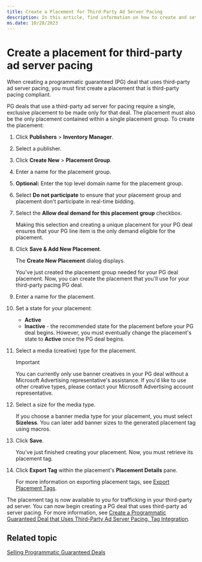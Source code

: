 ```yaml
---
title: Create a Placement for Third-Party Ad Server Pacing
description: In this article, find information on how to create and set up a placement that is third-party pacing compliant.
ms.date: 10/28/2023
---
```


# Create a placement for third-party ad server pacing

When creating a programmatic guaranteed (PG) deal that uses third-party ad server pacing, you must first create a placement that is third-party pacing compliant.

PG deals that use a third-party ad server for pacing require a single, exclusive placement to be made only for that deal. The placement must also be the only placement contained within a single placement group. To create the placement:

1. Click **Publishers** > **Inventory Manager**.

1. Select a publisher.

1. Click **Create New** > **Placement Group**.

1. Enter a name for the placement group.

1. **Optional:** Enter the top level domain name for the placement group.

1. Select **Do not participate** to ensure that your placement group and placement don't participate in real-time bidding.

1. Select the **Allow deal demand for this placement group** checkbox.

    Making this selection and creating a unique placement for your PG deal ensures that your PG line item is the only demand eligible for the placement.

1. Click **Save & Add New Placement**.

    The **Create New Placement** dialog displays.

    You've just created the placement group needed for your PG deal placement. Now, you can create the placement that you'll use for your third-party pacing PG deal.

1. Enter a name for the placement.

1. Set a state for your placement:
    - **Active**
    - **Inactive** - the recommended state for the placement before your PG deal begins. However, you must eventually change the placement's state to **Active** once the PG deal begins.

1. Select a media (creative) type for the placement.

    > [!IMPORTANT]
    > You can currently only use banner creatives in your PG deal without a Microsoft Advertising representative's assistance. If you'd like to use other creative types, please contact your Microsoft Advertising account representative.

1. Select a size for the media type.

    If you choose a banner media type for your placement, you must select **Sizeless**. You can later add banner sizes to the generated placement tag using macros.

1. Click **Save**.

    You've just finished creating your placement. Now, you must retrieve its placement tag.

1. Click **Export Tag** within the placement's **Placement Details** pane.

    For more information on exporting placement tags, see [Export Placement Tags](export-placement-tags.md).

The placement tag is now available to you for trafficking in your third-party ad server. You can now begin creating a PG deal that uses third-party ad server pacing. For more information, see [Create a Programmatic Guaranteed Deal that Uses Third-Party Ad Server Pacing, Tag Integration](create-a-programmatic-guaranteed-selling-line-item-ssp.md).

## Related topic

[Selling Programmatic Guaranteed Deals](programmatic-guaranteed-selling-line-items.md)
